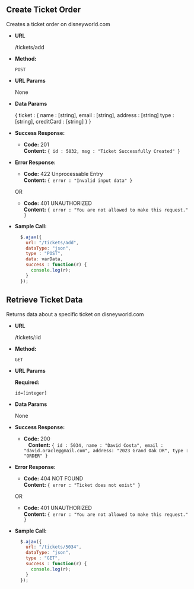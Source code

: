 **Create Ticket Order**
----
  Creates a ticket order on disneyworld.com

* **URL**

  /tickets/add

* **Method:**

  `POST`
  
*  **URL Params**
   
   None
   
* **Data Params**

  { ticket : { name : [string], email : [string], address : [string] type : [string], creditCard : [string] } }

* **Success Response:**

  * **Code:** 201 <br />
  **Content:** `{ id : 5032, msg : "Ticket Successfully Created" }`
 
* **Error Response:**

  * **Code:** 422 Unprocessable Entry <br />
    **Content:** `{ error : "Invalid input data" }`

  OR

  * **Code:** 401 UNAUTHORIZED <br />
    **Content:** `{ error : "You are not allowed to make this request." }`

* **Sample Call:**

  ```javascript
    $.ajax({
      url: "/tickets/add",
      dataType: "json",
      type : "POST",
      data: varData,
      success : function(r) {
        console.log(r);
      }
    });
  ```


**Retrieve Ticket Data**
----
  Returns data about a specific ticket on disneyworld.com

* **URL**

  /tickets/:id

* **Method:**

  `GET`
  
*  **URL Params**

   **Required:**
 
   `id=[integer]`

* **Data Params**

  None

* **Success Response:**

  * **Code:** 200 <br />
    **Content:** `{ id : 5034, name : "David Costa", email : "david.oracle@gmail.com", address: "2023 Grand Oak DR", type : "ORDER" }`
 
* **Error Response:**

  * **Code:** 404 NOT FOUND <br />
    **Content:** `{ error : "Ticket does not exist" }`

  OR

  * **Code:** 401 UNAUTHORIZED <br />
    **Content:** `{ error : "You are not allowed to make this request." }`

* **Sample Call:**

  ```javascript
    $.ajax({
      url: "/tickets/5034",
      dataType: "json",
      type : "GET",
      success : function(r) {
        console.log(r);
      }
    });
  ```
